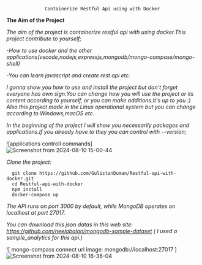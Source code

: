                   Containerize Restful Api using with Docker

**The Aim of the Project**

*The aim of the project is containerize restful api with using docker.This project contribute to yourself;*

   *-How to use docker and the other applications(vscode,nodejs,expressjs,mongodb/mongo-compass/mongo-shell)*
 
   *-You can learn javascript and create rest api etc.*

     
*I gonna show you how to use and install the project but don't forget everyone has own sign.You can change how you will use the project or its content according to yourself, or you can make additions.It's up to you :)*
*Also this project made in the Linux operational system but you can change according to Windows,macOS etc.*

*In the beginning of the project I will show you necessarily packages and applications.If you already have to they you can control with --version;*

![applications controll commands]    ![Screenshot from 2024-08-10 15-00-44](https://github.com/user-attachments/assets/58c6484a-e460-40f4-a8bd-1b11b8973b3d)


*Clone the project:*

      git clone https://github.com/GulistanDuman/Restful-api-with-docker.git
      cd Restful-api-with-docker
      npm install
      docker-compose up


*The API runs on port 3000 by default, while MongoDB operates on localhost at port 27017.*

*You can download this json datas in this web site:   https://github.com/neelabalan/mongodb-sample-dataset*
*( I used a sample_analytics for this api.)*

![ mongo-compass connect url image: mongodb://localhost:27017 ] ![Screenshot from 2024-08-10 16-36-04](https://github.com/user-attachments/assets/26dceac0-a477-4749-963d-a9c46dc3e4e7)








